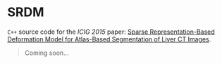 # SRDM

`C++` source code for the *ICIG 2015* paper: [Sparse Representation-Based Deformation Model for Atlas-Based Segmentation of Liver CT Images](http://link.springer.com/chapter/10.1007%2F978-3-319-21969-1_36).

> Coming soon...
